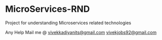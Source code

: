 # MicroServices-RND

Project for understanding Microservices related technologies

Any Help Mail me @
vivekkadiyanits@gmail.com
vivekjobs92@gmail.com

